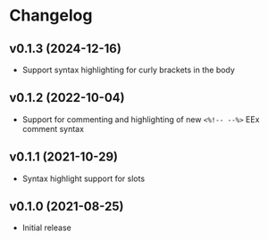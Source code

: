 # Changelog

## v0.1.3 (2024-12-16)

- Support syntax highlighting for curly brackets in the body

## v0.1.2 (2022-10-04)

- Support for commenting and highlighting of new `<%!-- --%>` EEx comment syntax

## v0.1.1 (2021-10-29)

- Syntax highlight support for slots

## v0.1.0 (2021-08-25)

- Initial release